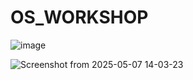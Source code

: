 # OS_WORKSHOP
![image](https://github.com/user-attachments/assets/3e2f3419-c1d6-47f0-b22f-213f5b9bb0a7)

![Screenshot from 2025-05-07 14-03-23](https://github.com/user-attachments/assets/8c5b23e7-fe6f-4d59-aa22-f568e4d727db)

